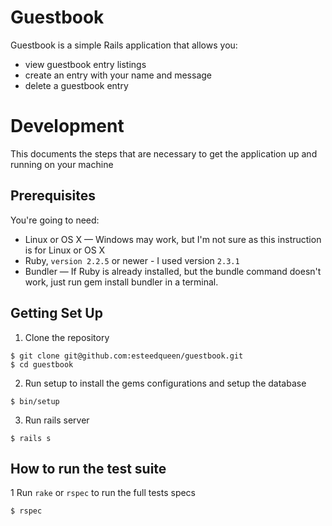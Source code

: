 # Guestbook

Guestbook is a simple Rails application that allows you:
 - view guestbook entry listings
 - create an entry with your name and message
 - delete a guestbook entry


# Development
This documents the steps that are necessary to get the application up and running on your machine

## Prerequisites

You're going to need:

  - Linux or OS X — Windows may work, but I'm not sure as this instruction is for Linux or OS X
  - Ruby, `version 2.2.5` or newer - I used version  `2.3.1`
  - Bundler — If Ruby is already installed, but the bundle command doesn't work, just run gem install bundler in a terminal.

## Getting Set Up

  1. Clone the repository
```
$ git clone git@github.com:esteedqueen/guestbook.git
$ cd guestbook

```
  2. Run setup to install the gems configurations and setup the database

```
$ bin/setup

```

  3. Run rails server

```
$ rails s

```

## How to run the test suite
  1 Run `rake` or `rspec` to run the full tests specs

```
$ rspec

```